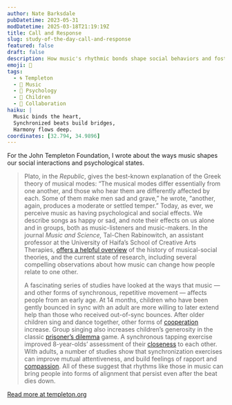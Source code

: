 ```yaml
---
author: Nate Barksdale
pubDatetime: 2023-05-31
modDatetime: 2025-03-18T21:19:19Z
title: Call and Response
slug: study-of-the-day-call-and-response
featured: false
draft: false
description: How music's rhythmic bonds shape social behaviors and foster connections, from toddlers to adults.
emoji: 🎵
tags:
  - 🌀 Templeton
  - 🎵 Music
  - 🧠 Psychology
  - 👶 Children
  - 🤝 Collaboration
haiku: |
  Music binds the heart,  
  Synchronized beats build bridges,  
  Harmony flows deep.
coordinates: [32.794, 34.9896]
---
```


For the John Templeton Foundation, I wrote about the ways music shapes our social interactions and psychological states.

> Plato, in the _Republic_, gives the best-known explanation of the Greek theory of musical modes: “The musical modes differ essentially from one another, and those who hear them are differently affected by each. Some of them make men sad and grave,” he wrote, “another, again, produces a moderate or settled temper.” Today, as ever, we perceive music as having psychological and social effects. We describe songs as happy or sad, and note their effects on us alone and in groups, both as music-listeners and music-makers. In the journal _Music and Science,_ Tal-Chen Rabinowitch, an assistant professor at the University of Haifa’s School of Creative Arts Therapies, [offers a helpful overview](https://journals.sagepub.com/doi/10.1177/2059204320939772#bibr37-2059204320939772) of the history of musical-social theories, and the current state of research, including several compelling observations about how music can change how people relate to one other.
>
> A fascinating series of studies have looked at the ways that music — and other forms of synchronous, repetitive movement — affects people from an early age. At 14 months, children who have been gently bounced in sync with an adult are more willing to later extend help than those who received out-of-sync bounces. After older children sing and dance together, other forms of [cooperation](https://www.sciencedirect.com/science/article/pii/S1090513810000462) increase. Group singing also increases children’s generosity in the classic [prisoner’s dilemma](https://econtent.hogrefe.com/doi/abs/10.1027/1864-9335/a000282?journalCode=zsp) game. A synchronous tapping exercise improved 8-year-olds’ assessment of their [closeness](https://journals.plos.org/plosone/article?id=10.1371/journal.pone.0120878) to each other. With adults, a number of studies show that synchronization exercises can improve mutual attentiveness, and build feelings of rapport and [compassion](https://psycnet.apa.org/record/2011-07236-006). All of these suggest that rhythms like those in music can bring people into forms of alignment that persist even after the beat dies down.

[Read more at templeton.org](https://www.templeton.org/news/call-and-response)
